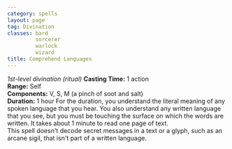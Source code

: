 ```yaml
---
category: spells
layout: page
tag: Divination
classes: bard
         sorcerer
         warlock
         wizard
title: Comprehend Languages 
---
```

_1st-level divination (ritual)_ 
**Casting Time:** 1 action    
**Range:** Self    
**Components:** V, S, M (a pinch of soot and salt)    
**Duration:** 1 hour 
For the duration, you understand the literal meaning of any spoken language that you hear. You also understand any written language that you see, but you must be touching the surface on which the words are written. It takes about 1 minute to read one page of text.    
This spell doesn't decode secret messages in a text or a glyph, such as an arcane sigil, that isn't part of a written language. 